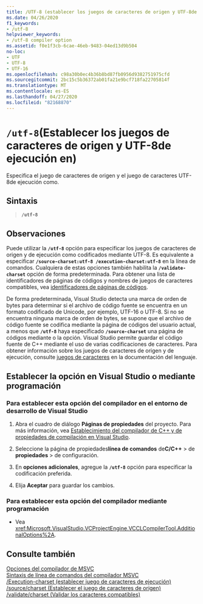 ```yaml
---
title: /UTF-8 (establecer los juegos de caracteres de origen y UTF-8de ejecución en)
ms.date: 04/26/2020
f1_keywords:
- /utf-8
helpviewer_keywords:
- /utf-8 compiler option
ms.assetid: f0e1f3cb-6cae-46eb-9483-04ed13d9b504
no-loc:
- UTF
- UTF-8
- UTF-16
ms.openlocfilehash: c98a30b0ec4b36b8bd87fb0956d9382751975cfd
ms.sourcegitcommit: 2bc15c5b36372ab01fa21e9bcf718fa22705814f
ms.translationtype: MT
ms.contentlocale: es-ES
ms.lasthandoff: 04/27/2020
ms.locfileid: "82168870"
---
```

# <a name="utf-8-set-source-and-executable-character-sets-to-opno-locutf-8"></a>`/utf-8`(Establecer los juegos de caracteres de origen y UTF-8de ejecución en)

Especifica el juego de caracteres de origen y el juego de caracteres UTF-8de ejecución como.

## <a name="syntax"></a>Sintaxis

> **`/utf-8`**

## <a name="remarks"></a>Observaciones

Puede utilizar la **`/utf-8`** opción para especificar los juegos de caracteres de origen y de ejecución como codificados mediante UTF-8. Es equivalente a especificar **`/source-charset:utf-8 /execution-charset:utf-8`** en la línea de comandos. Cualquiera de estas opciones también habilita la **`/validate-charset`** opción de forma predeterminada. Para obtener una lista de identificadores de páginas de códigos y nombres de juegos de caracteres compatibles, vea [identificadores de páginas de códigos](/windows/win32/Intl/code-page-identifiers).

De forma predeterminada, Visual Studio detecta una marca de orden de bytes para determinar si el archivo de código fuente se encuentra en un formato codificado de Unicode, por ejemplo, UTF-16 o UTF-8. Si no se encuentra ninguna marca de orden de bytes, se supone que el archivo de código fuente se codifica mediante la página de códigos del usuario actual, a menos que **`/utf-8`** haya especificado **`/source-charset`** una página de códigos mediante o la opción. Visual Studio permite guardar el código fuente de C++ mediante el uso de varias codificaciones de caracteres. Para obtener información sobre los juegos de caracteres de origen y de ejecución, consulte [juegos de caracteres](../../cpp/character-sets.md) en la documentación del lenguaje.

## <a name="set-the-option-in-visual-studio-or-programmatically"></a>Establecer la opción en Visual Studio o mediante programación

### <a name="to-set-this-compiler-option-in-the-visual-studio-development-environment"></a>Para establecer esta opción del compilador en el entorno de desarrollo de Visual Studio

1. Abra el cuadro de diálogo **Páginas de propiedades** del proyecto. Para más información, vea [Establecimiento del compilador de C++ y de propiedades de compilación en Visual Studio](../working-with-project-properties.md).

1. Seleccione la página de propiedades**línea de comandos** de**C/C++** > de **propiedades** > de configuración.

1. En **opciones adicionales**, agregue la **`/utf-8`** opción para especificar la codificación preferida.

1. Elija **Aceptar** para guardar los cambios.

### <a name="to-set-this-compiler-option-programmatically"></a>Para establecer esta opción del compilador mediante programación

- Vea <xref:Microsoft.VisualStudio.VCProjectEngine.VCCLCompilerTool.AdditionalOptions%2A>.

## <a name="see-also"></a>Consulte también

[Opciones del compilador de MSVC](compiler-options.md)<br/>
[Sintaxis de línea de comandos del compilador MSVC](compiler-command-line-syntax.md)<br/>
[/Execution-charset (establecer juego de caracteres de ejecución)](execution-charset-set-execution-character-set.md)<br/>
[/source/charset (Establecer el juego de caracteres de origen)](source-charset-set-source-character-set.md)<br/>
[/validate/charset (Validar los caracteres compatibles)](validate-charset-validate-for-compatible-characters.md)
